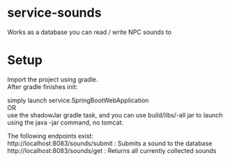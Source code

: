 # service-sounds
Works as a database you can read / write NPC sounds to  
  
# Setup  
  
Import the project using gradle.  
After gradle finishes init:  
  
simply launch service.SpringBootWebApplication  
OR  
use the shadowJar gradle task, and you can use build/libs/-all jar to launch using the java -jar command, no tomcat.  
  
The following endpoints exist:  
http://localhost:8083/sounds/submit : Submits a sound to the database  
http://localhost:8083/sounds/get : Returns all currently collected sounds   
